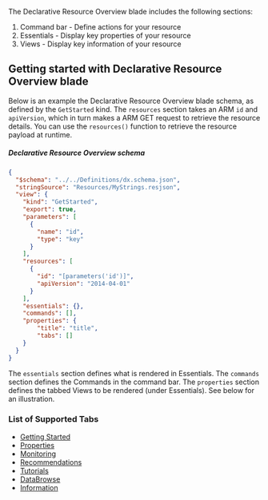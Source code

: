 
The Declarative Resource Overview blade includes the following sections:

1. Command bar - Define actions for your resource
2. Essentials - Display key properties of your resource
3. Views - Display key information of your resource


<a name="getting-started-with-declarative-resource-overview-blade"></a>
## Getting started with Declarative Resource Overview blade

Below is an example the Declarative Resource Overview blade schema, as defined by the `GetStarted` kind. The `resources` section takes an ARM `id` and `apiVersion`, which in turn makes a ARM GET request to retrieve the resource details.  You can use the `resources()` function to retrieve the resource payload at runtime.


<a name="getting-started-with-declarative-resource-overview-blade-declarative-resource-overview-schema"></a>
##### Declarative Resource Overview schema
<a name="resourceoverviewschema"></a>
```json
{
  "$schema": "../../Definitions/dx.schema.json",
  "stringSource": "Resources/MyStrings.resjson",
  "view": {
    "kind": "GetStarted",
    "export": true,
    "parameters": [
      {
        "name": "id",
        "type": "key"
      }
    ],
    "resources": [
      {
        "id": "[parameters('id')]",
        "apiVersion": "2014-04-01"
      }
    ],
    "essentials": {},
    "commands": [],
    "properties": {
        "title": "title",
        "tabs": []
    }
  }
}
```
The `essentials` section defines what is rendered in Essentials.  The `commands` section defines the Commands in the command bar.  The `properties` section defines the tabbed Views to be rendered (under Essentials).  See below for an illustration.

<a name="getting-started-with-declarative-resource-overview-blade-list-of-supported-tabs"></a>
### List of Supported Tabs
- [Getting Started](dx-getstarted-GetStartedTab.md)
- [Properties](dx-getstarted-PropertiesTab.md)
- [Monitoring](dx-getstarted-MonitoringTab.md)
- [Recommendations](dx-getstarted-RecommendationsTab.md)
- [Tutorials](dx-getstarted-TutorialsTab.md)
- [DataBrowse](dx-getstarted-DataBrowseTab.md)
- [Information](dx-getstarted-InformationTab.md)
